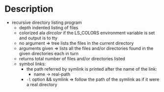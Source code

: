 # Description
- recursive directory listing program
	- depth indented listing of files
	- colorized ala *dircolor* if the LS_COLORS environment variable is set and output is to tty
	- no argument => tree lists the files in the current directory
	- arguments given => lists all the files and/or directories found in the given directories each in turn
	- returns total number of files and/or directories listed
	- symbol links:
		- the path referred by symlink is printed after the name of the link:
			- name -> real-path
		- `-l` option && symlink => follow the path of the symlink as if it were a real directory

